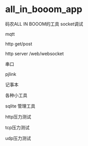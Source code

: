 # all_in_booom_app
码农ALL IN BOOOM的工具
socket调试

mqtt 

http get/post


http server  /web/websocket 

串口

pjlink

记事本


各种小工具


sqlite 管理工具


http压力测试


tcp压力测试

udp压力测试


